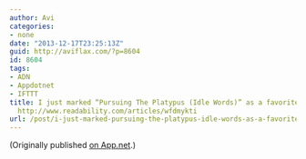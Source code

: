 ```yaml
---
author: Avi
categories:
- none
date: "2013-12-17T23:25:13Z"
guid: http://aviflax.com/?p=8604
id: 8604
tags:
- ADN
- Appdotnet
- IFTTT
title: I just marked “Pursuing The Platypus (Idle Words)” as a favorite in Readability.
  http://www.readability.com/articles/wfdmykti
url: /post/i-just-marked-pursuing-the-platypus-idle-words-as-a-favorite-in-readability-httpwww-readability-comarticleswfdmykti/
---
```

(Originally published [on App.net](http://alpha.app.net/aviflax/post/17612273).)